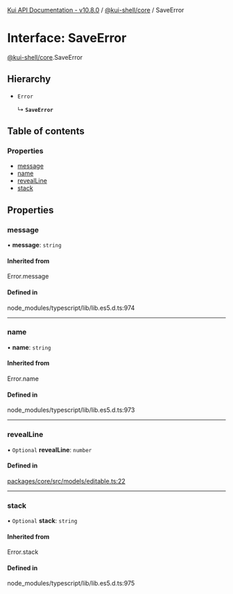 [Kui API Documentation - v10.8.0](../README.md) / [@kui-shell/core](../modules/kui_shell_core.md) / SaveError

# Interface: SaveError

[@kui-shell/core](../modules/kui_shell_core.md).SaveError

## Hierarchy

- `Error`

  ↳ **`SaveError`**

## Table of contents

### Properties

- [message](kui_shell_core.SaveError.md#message)
- [name](kui_shell_core.SaveError.md#name)
- [revealLine](kui_shell_core.SaveError.md#revealline)
- [stack](kui_shell_core.SaveError.md#stack)

## Properties

### message

• **message**: `string`

#### Inherited from

Error.message

#### Defined in

node_modules/typescript/lib/lib.es5.d.ts:974

---

### name

• **name**: `string`

#### Inherited from

Error.name

#### Defined in

node_modules/typescript/lib/lib.es5.d.ts:973

---

### revealLine

• `Optional` **revealLine**: `number`

#### Defined in

[packages/core/src/models/editable.ts:22](https://github.com/kubernetes-sigs/kui/blob/kui/packages/core/src/models/editable.ts#L22)

---

### stack

• `Optional` **stack**: `string`

#### Inherited from

Error.stack

#### Defined in

node_modules/typescript/lib/lib.es5.d.ts:975
